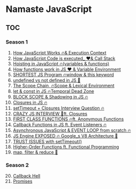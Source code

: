 # Namaste JavaScript

## TOC

### Season 1

1. [How JavaScript Works 🔥& Execution Context](./1.%20How%20JS%20Works/notes.md)
2. [How JavaScript Code is executed\_ ❤️& Call Stack](./2.%20How%20JavaScript%20Code%20is%20executed_%20%E2%9D%A4%EF%B8%8F%26%20Call%20Stack%20/notes.md)
3. [Hoisting in JavaScript 🔥(variables & functions)](<./3.%20Hoisting%20in%20JavaScript%20%F0%9F%94%A5(variables%20%26%20functions)/notes.md>)
4. [How functions work in JS ❤️ & Variable Environment](./4.%20How%20functions%20work%20in%20JS%20%E2%9D%A4%EF%B8%8F%20%26%20Variable%20Environment/notes.md)
5. [SHORTEST JS Program 🔥window & this keyword](./5.%20SHORTEST%20JS%20Program%20%F0%9F%94%A5window%20%26%20this%20keyword%20/notes.md)
6. [undefined vs not defined in JS 🤔](./6.%20undefined%20vs%20not%20defined%20in%20JS%20%F0%9F%A4%94/notes.md)
7. [The Scope Chain, 🔥Scope & Lexical Environment](./7.%20The%20Scope%20Chain%2C%20%F0%9F%94%A5Scope%20%26%20Lexical%20Environment/notes.md)
8. [let & const in JS 🔥Temporal Dead Zone](./8.%20let%20%26%20const%20in%20JS%20%F0%9F%94%A5Temporal%20Dead%20Zone/notes.md)
9. [BLOCK SCOPE & Shadowing in JS 🔥](./9.%20BLOCK%20SCOPE%20%26%20Shadowing%20in%20JS%20%F0%9F%94%A5/notes.md)
10. [Closures in JS 🔥](./10.%20Closures%20in%20JS%20%F0%9F%94%A5/notes.md)
11. [setTimeout + Closures Interview Question 🔥](./11.%20setTimeout%20%2B%20Closures%20Interview%20Question%20%F0%9F%94%A5/notes.md)
12. [CRAZY JS INTERVIEW 🤯ft. Closures](./12.%20CRAZY%20JS%20INTERVIEW%20%F0%9F%A4%AFft.%20Closures/notes.md)
13. [FIRST CLASS FUNCTIONS 🔥ft. Anonymous Functions](./13.%20FIRST%20CLASS%20FUNCTIONS%20%F0%9F%94%A5ft.%20Anonymous%20Functions/notes.md)
14. [Callback Functions in JS ft. Event Listeners 🔥](./14.%20Callback%20Functions%20in%20JS%20ft.%20Event%20Listeners%20%F0%9F%94%A5/notes.md)
15. [Asynchronous JavaScript & EVENT LOOP from scratch 🔥](./15.%20Asynchronous%20JavaScript%20%26%20EVENT%20LOOP%20from%20scratch%20%F0%9F%94%A5/notes.md)
16. [JS Engine EXPOSED 🔥 Google_s V8 Architecture 🚀](./16.%20JS%20Engine%20EXPOSED%20%F0%9F%94%A5%20Google_s%20V8%20Architecture%20%F0%9F%9A%80/notes.md)
17. [TRUST ISSUES with setTimeout()](<./17.%20TRUST%20ISSUES%20with%20setTimeout()/notes.md>)
18. [Higher-Order Functions ft. Functional Programming](./18.%20Higher-Order%20Functions%20ft.%20Functional%20Programming/notes.md)
19. [map, filter & reduce 🙏](./19.%20map%2C%20filter%20%26%20reduce%20%F0%9F%99%8F/notes.md)

### Season 2

20. [Callback Hell](./20.%20Callback%20Hell/notes.md)
21. [Promises](./21.%20Promises/notes.md)

